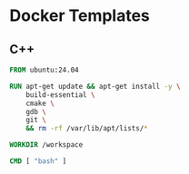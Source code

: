 # Docker Templates

## C++
```dockerfile
FROM ubuntu:24.04

RUN apt-get update && apt-get install -y \
    build-essential \
    cmake \
    gdb \
    git \
    && rm -rf /var/lib/apt/lists/*

WORKDIR /workspace

CMD [ "bash" ]
```

